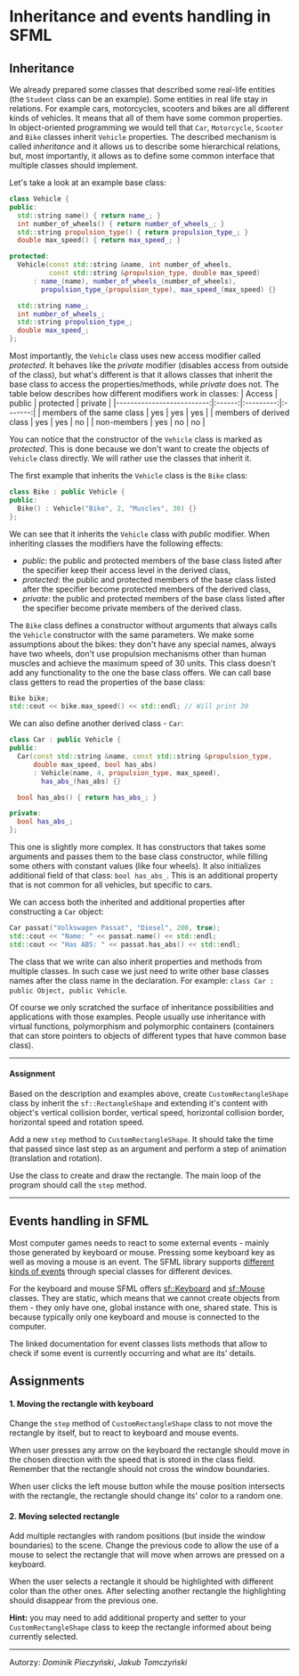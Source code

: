 Inheritance and events handling in SFML
=======================================

Inheritance
-----------
We already prepared some classes that described some real-life entities (the `Student` class can be an example). Some entities in real life stay in relations. For example cars, motorcycles, scooters and bikes are all different kinds of vehicles. It means that all of them have some common properties. In object-oriented programming we would tell that  `Car`, `Motorcycle`, `Scooter` and `Bike` classes inherit `Vehicle` properties. The described mechanism is called *inheritance* and it allows us to describe some hierarchical relations, but, most importantly, it allows as to define some common interface that multiple classes should implement.

Let's take a look at an example base class:
```cpp
class Vehicle {
public:
  std::string name() { return name_; }
  int number_of_wheels() { return number_of_wheels_; }
  std::string propulsion_type() { return propulsion_type_; }
  double max_speed() { return max_speed_; }

protected:
  Vehicle(const std::string &name, int number_of_wheels,
          const std::string &propulsion_type, double max_speed)
      : name_(name), number_of_wheels_(number_of_wheels),
        propulsion_type_(propulsion_type), max_speed_(max_speed) {}

  std::string name_;
  int number_of_wheels_;
  std::string propulsion_type_;
  double max_speed_;
};
```
Most importantly, the `Vehicle` class uses new access modifier called *protected*. It behaves like the *private* modifier (disables access from outside of the class), but what's different is that it allows classes that inherit the base class to access the properties/methods, while *private* does not. The table below describes how different modifiers work in classes:
|                    Access | public | protected | private |
|--------------------------:|:------:|:---------:|:-------:|
| members of the same class |   yes  |    yes    |   yes   |
|  members of derived class |   yes  |    yes    |    no   |
|               non-members |   yes  |     no    |    no   |

You can notice that the constructor of the `Vehicle` class is marked as *protected*. This is done because we don't want to create the objects of `Vehicle` class directly. We will rather use the classes that inherit it.

The first example that inherits the `Vehicle` class is the `Bike` class:
```cpp
class Bike : public Vehicle {
public:
  Bike() : Vehicle("Bike", 2, "Muscles", 30) {}
};
```
We can see that it inherits the `Vehicle` class with *public* modifier. When inheriting classes the modifiers have the following effects:
* *public*: the public and protected members of the base class listed after the specifier keep their access level in the derived class,
* *protected*: the public and protected members of the base class listed after the specifier become protected members of the derived class,
* *private*: the public and protected members of the base class listed after the specifier become private members of the derived class.

The `Bike` class defines a constructor without arguments that always calls the `Vehicle` constructor with the same parameters. We make some assumptions about the bikes: they don't have any special names, always have two wheels, don't use propulsion mechanisms other than human muscles and achieve the maximum speed of 30 units. This class doesn't add any functionality to the one the base class offers. We can call base class getters to read the properties of the base class:
```cpp
Bike bike;
std::cout << bike.max_speed() << std::endl; // Will print 30
```

We can also define another derived class - `Car`:
```cpp
class Car : public Vehicle {
public:
  Car(const std::string &name, const std::string &propulsion_type,
      double max_speed, bool has_abs)
      : Vehicle(name, 4, propulsion_type, max_speed),
        has_abs_(has_abs) {}

  bool has_abs() { return has_abs_; }

private:
  bool has_abs_;
};
```
This one is slightly more complex. It has constructors that takes some arguments and passes them to the base class constructor, while filling some others with constant values (like four wheels). It also initializes additional field of that class: `bool has_abs_`. This is an additional property that is not common for all vehicles, but specific to cars.

We can access both the inherited and additional properties after constructing a `Car` object:
```cpp
Car passat("Volkswagen Passat", "Diesel", 200, true);
std::cout << "Name: " << passat.name() << std::endl;
std::cout << "Has ABS: " << passat.has_abs() << std::endl;
```

The class that we write can also inherit properties and methods from multiple classes. In such case we just need to write other base classes names after the class name in the declaration. For example: `class Car : public Object, public Vehicle`.

Of course we only scratched the surface of inheritance possibilities and applications with those examples. People usually use inheritance with virtual functions, polymorphism and polymorphic containers (containers that can store pointers to objects of different types that have common base class).

---
#### Assignment
Based on the description and examples above, create `CustomRectangleShape` class by inherit the `sf::RectangleShape` and extending it's content with object's vertical collision border, vertical speed, horizontal collision border, horizontal speed and rotation speed.

Add a new `step` method to `CustomRectangleShape`. It should take the time that passed since last step as an argument and perform a step of animation (translation and rotation).

Use the class to create and draw the rectangle. The main loop of the program should call the `step` method.

---

Events handling in SFML
-----------------------
Most computer games needs to react to some external events - mainly those generated by keyboard or mouse. Pressing some keyboard key as well as moving a mouse is an event. The SFML library supports [different kinds of events](https://www.sfml-dev.org/documentation/2.5.1/classsf_1_1Event.php) through special classes for different devices.

For the keyboard and mouse SFML offers [sf::Keyboard]() and [sf::Mouse]() classes. They are static, which means that we cannot create objects from them - they only have one, global instance with one, shared state. This is because typically only one keyboard and mouse is connected to the computer.

The linked documentation for event classes lists methods that allow to check if some event is currently occurring and what are its' details.

Assignments
-----------
#### 1. Moving the rectangle with keyboard
Change the `step` method of `CustomRectangleShape` class to not move the rectangle by itself, but to react to keyboard and mouse events.

When user presses any arrow on the keyboard the rectangle should move in the chosen direction with the speed that is stored in the class field. Remember that the rectangle should not cross the window boundaries.

When user clicks the left mouse button while the mouse position intersects with the rectangle, the rectangle should change its' color to a random one.

#### 2. Moving selected rectangle
Add multiple rectangles with random positions (but inside the window boundaries) to the scene. Change the previous code to allow the use of a mouse to select the rectangle that will move when arrows are pressed on a keyboard.

When the user selects a rectangle it should be highlighted with different color than the other ones. After selecting another rectangle the highlighting should disappear from the previous one.

**Hint:** you may need to add additional property and setter to your `CustomRectangleShape` class to keep the rectangle informed about being currently selected.

***
Autorzy: *Dominik Pieczyński*, *Jakub Tomczyński*